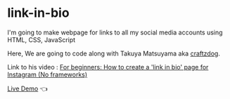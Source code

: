 # link-in-bio

<p>
  I'm going to make webpage for links to all my social media accounts using HTML, CSS, JavaScript
</p>

Here, We are going to code along with Takuya Matsuyama aka [craftzdog](https://github.com/craftzdog).

Link to his video : [For beginners: How to create a 'link in bio' page for Instagram (No frameworks)](https://www.youtube.com/watch?v=u71pHOyvBp0&t=1121s&ab_channel=devaslife)

[Live Demo](https://farzadin.github.io/links/) :point_left:
